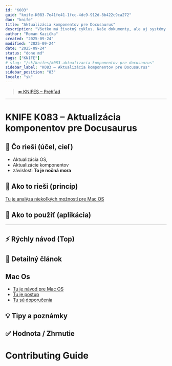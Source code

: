 ```yaml
---
id: "K083"
guid: "knife-K083-7e41fe41-1fcc-4dc9-912d-8b422c9ca272"
dao: "knife"
title: "Aktualizácia komponentov pre Docusaurus"
description: "Všetko má životný cyklus. Naše dokumenty, ale aj systémy a nástroje, ktoré používame. Preto nikdy nemáme stabilné, nemenné prostredie. Tak Aj docusaurus sa stále mní a vznikajú závislosti a človek sa môže zblázniť a rieši infraštruktúru a nie to čo potrebuje riešiť."
author: "Roman Kazička"
created: "2025-09-24"
modified: "2025-09-24"
date: "2025-09-24"
status: "done md"
tags: ["KNIFE"]
# slug: "/sk/knifes/k083-aktualizacia-komponentov-pre-docusaurus"
sidebar_label: "K083 – Aktualizácia komponentov pre Docusaurus"
sidebar_position: "83"
locale: "sk"
---
```

<!-- body:start -->

<!-- nav:knifes -->
> [⬅ KNIFES – Prehľad](../overview.md)
---
# KNIFE K083 – Aktualizácia komponentov pre Docusaurus

## 🎯 Čo rieši (účel, cieľ)
- Aktualizácia OS, 
- Aktualizácie komponentov
- závislosti
**To je nočná mora**

## 🧩 Ako to rieši (princíp)
 [Tu je analýza niekoľkých možností pre Mac OS](./AnalyzaMoznostiPreMacOS.md)

## 🧪 Ako to použiť (aplikácia)

---

## ⚡ Rýchly návod (Top)

## 📜 Detailný článok
## Mac Os
- [Tu je návod pre Mac OS](./CONTRIBUTING.md)
- [Tu je postup](./SETUP.md)
- [Tu sú doporučenia](./STUDENTS.md)


## 💡 Tipy a poznámky

## ✅ Hodnota / Zhrnutie

# Contributing Guide


